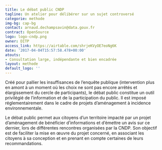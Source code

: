 ```yaml
---
title: Le débat public CNDP
tagline: Un atelier pour délibérer sur un sujet controversé
categorie: methode
img-bg: cap-bg
contact: arnaud.dechampsavin@data.gouv.fr
contract: OpenSource
logo: logo-cndp.png
owner: DITP
access_link: https://airtable.com/shrjeKVyOE7eoNg6K
date: '2017-04-04T15:57:58.478+00:00'
atouts:
- Consultation large, indépendante et bien encadrée
layout: methode
default_logo: ''
---
```


Créé pour pallier les insuffisances de l’enquête publique (intervention plus en amont à un moment où les choix ne sont pas encore arrêtés et élargissement du cercle de participants), le débat public constitue un outil privilégié de l’information et de la participation du public. Il est imposé réglementairement dans le cadre de projets d’aménagement à incidence environnementale.

Le débat public permet aux citoyens d’un territoire impacté par un projet d’aménagement de bénéficier d’informations et d’émettre un avis sur ce dernier, lors de différentes rencontres organisées par la CNDP. Son objectif est de faciliter la mise en œuvre du projet concerné, en associant les citoyens à sa conception et en prenant en compte certaines de leurs recommandations.
